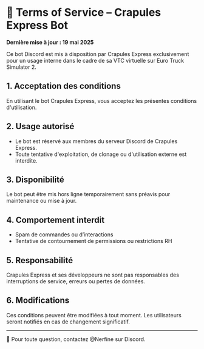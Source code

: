 # 📄 Terms of Service – Crapules Express Bot

**Dernière mise à jour : 19 mai 2025**

Ce bot Discord est mis à disposition par Crapules Express exclusivement pour un usage interne dans le cadre de sa VTC virtuelle sur Euro Truck Simulator 2.

## 1. Acceptation des conditions
En utilisant le bot Crapules Express, vous acceptez les présentes conditions d'utilisation.

## 2. Usage autorisé
- Le bot est réservé aux membres du serveur Discord de Crapules Express.
- Toute tentative d'exploitation, de clonage ou d'utilisation externe est interdite.

## 3. Disponibilité
Le bot peut être mis hors ligne temporairement sans préavis pour maintenance ou mise à jour.

## 4. Comportement interdit
- Spam de commandes ou d’interactions
- Tentative de contournement de permissions ou restrictions RH

## 5. Responsabilité
Crapules Express et ses développeurs ne sont pas responsables des interruptions de service, erreurs ou pertes de données.

## 6. Modifications
Ces conditions peuvent être modifiées à tout moment. Les utilisateurs seront notifiés en cas de changement significatif.

---

📧 Pour toute question, contactez @Nerfine sur Discord.

